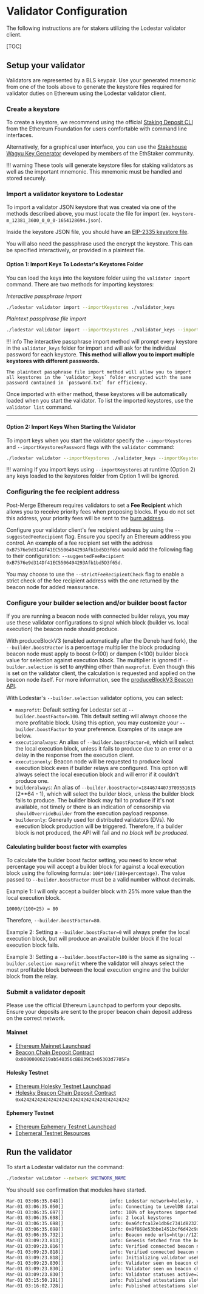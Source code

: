 # Validator Configuration

The following instructions are for stakers utilizing the Lodestar validator client.

[TOC]

## Setup your validator

Validators are represented by a BLS keypair. Use your generated mnemonic from one of the tools above to generate the keystore files required for validator duties on Ethereum using the Lodestar validator client.

### Create a keystore

To create a keystore, we recommend using the official [Staking Deposit CLI](https://github.com/ethereum/staking-deposit-cli/releases) from the Ethereum Foundation for users comfortable with command line interfaces.

Alternatively, for a graphical user interface, you can use the [Stakehouse Wagyu Key Generator](https://wagyu.gg/) developed by members of the EthStaker community.

<!-- prettier-ignore-start -->
!!! warning
    These tools will generate keystore files for staking validators as well as the important mnemonic. This mnemonic must be handled and stored securely.
<!-- prettier-ignore-end -->

### Import a validator keystore to Lodestar

To import a validator JSON keystore that was created via one of the methods described above, you must locate the file for import (ex. `keystore-m_12381_3600_0_0_0-1654128694.json`).

Inside the keystore JSON file, you should have an [EIP-2335 keystore file](https://github.com/ethereum/EIPs/blob/master/EIPS/eip-2335.md#json-schema).

You will also need the passphrase used the encrypt the keystore. This can be specified interactively, or provided in a plaintext file.

#### Option 1: Import Keys To Lodestar's Keystores Folder

You can load the keys into the keystore folder using the `validator import` command. There are two methods for importing keystores:

_Interactive passphrase import_

```bash
./lodestar validator import --importKeystores ./validator_keys
```

_Plaintext passphrase file import_

```bash
./lodestar validator import --importKeystores ./validator_keys --importKeystoresPassword ./password.txt
```

<!-- prettier-ignore-start -->
!!! info
    The interactive passphrase import method will prompt every keystore in the `validator_keys` folder for import and will ask for the individual password for each keystore. **This method will allow you to import multiple keystores with different passwords.**

    The plaintext passphrase file import method will allow you to import all keystores in the `validator_keys` folder encrypted with the same password contained in `password.txt` for efficiency. 
<!-- prettier-ignore-end -->

Once imported with either method, these keystores will be automatically loaded when you start the validator. To list the imported keystores, use the `validator list` command.

---

#### Option 2: Import Keys When Starting the Validator

To import keys when you start the validator specify the `--importKeystores` and `--importKeystoresPassword` flags with the `validator` command:

```bash
./lodestar validator --importKeystores ./validator_keys --importKeystoresPassword ./password.txt
```

<!-- prettier-ignore-start -->
!!! warning
    If you import keys using `--importKeystores` at runtime (Option 2) any keys loaded to the keystores folder from Option 1 will be ignored.
<!-- prettier-ignore-end -->

### Configuring the fee recipient address

Post-Merge Ethereum requires validators to set a **Fee Recipient** which allows you to receive priority fees when proposing blocks. If you do not set this address, your priority fees will be sent to the [burn address](https://etherscan.io/address/0x0000000000000000000000000000000000000000).

Configure your validator client's fee recipient address by using the `--suggestedFeeRecipient` flag. Ensure you specify an Ethereum address you control. An example of a fee recipient set with the address `0xB7576e9d314Df41EC5506494293Afb1bd5D3f65d` would add the following flag to their configuration: `--suggestedFeeRecipient 0xB7576e9d314Df41EC5506494293Afb1bd5D3f65d`.

You may choose to use the `--strictFeeRecipientCheck` flag to enable a strict check of the fee recipient address with the one returned by the beacon node for added reassurance.

### Configure your builder selection and/or builder boost factor

If you are running a beacon node with connected builder relays, you may use these validator configurations to signal which block (builder vs. local execution) the beacon node should produce.

With produceBlockV3 (enabled automatically after the Deneb hard fork), the `--builder.boostFactor` is a percentage multiplier the block producing beacon node must apply to boost (>100) or dampen (<100) builder block value for selection against execution block. The multiplier is ignored if `--builder.selection` is set to anything other than `maxprofit`. Even though this is set on the validator client, the calculation is requested and applied on the beacon node itself. For more information, see the [produceBlockV3 Beacon API](https://ethereum.github.io/beacon-APIs/#/ValidatorRequiredApi/produceBlockV3).

With Lodestar's `--builder.selection` validator options, you can select:

- `maxprofit`: Default setting for Lodestar set at `--builder.boostFactor=100`. This default setting will always choose the more profitable block. Using this option, you may customize your `--builder.boostFactor` to your preference. Examples of its usage are below.
- `executionalways`: An alias of `--builder.boostFactor=0`, which will select the local execution block, unless it fails to produce due to an error or a delay in the response from the execution client.
- `executiononly`: Beacon node will be requested to produce local execution block even if builder relays are configured. This option will always select the local execution block and will error if it couldn't produce one.
- `builderalways`: An alias of `--builder.boostFactor=18446744073709551615` (2**64 - 1), which will select the builder block, unless the builder block fails to produce. The builder block may fail to produce if it's not available, not timely or there is an indication of censorship via `shouldOverrideBuilder` from the execution payload response.
- `builderonly`: Generally used for distributed validators (DVs). No execution block production will be triggered. Therefore, if a builder block is not produced, the API will fail and _no block will be produced_.

#### Calculating builder boost factor with examples

To calculate the builder boost factor setting, you need to know what percentage you will accept a builder block for against a local execution block using the following formula: `100*100/(100+percentage)`. The value passed to `--builder.boostFactor` must be a valid number without decimals.

Example 1: I will only accept a builder block with 25% more value than the local execution block.
```
10000/(100+25) = 80
```
Therefore, `--builder.boostFactor=80`.

Example 2: Setting a `--builder.boostFactor=0` will always prefer the local execution block, but will produce an available builder block if the local execution block fails.

Example 3: Setting a `--builder.boostFactor=100` is the same as signaling `--builder.selection maxprofit` where the validator will always select the most profitable block between the local execution engine and the builder block from the relay.

### Submit a validator deposit

Please use the official Ethereum Launchpad to perform your deposits. Ensure your deposits are sent to the proper beacon chain deposit address on the correct network.

#### Mainnet
- [Ethereum Mainnet Launchpad](https://launchpad.ethereum.org)
- [Beacon Chain Deposit Contract](https://etherscan.io/address/0x00000000219ab540356cbb839cbe05303d7705fa) `0x00000000219ab540356cBB839Cbe05303d7705Fa`

#### Holesky Testnet
- [Ethereum Holesky Testnet Launchpad](https://holesky.launchpad.ethereum.org)
- [Holesky Beacon Chain Deposit Contract](https://holesky.etherscan.io/address/0x4242424242424242424242424242424242424242) `0x4242424242424242424242424242424242424242`

#### Ephemery Testnet
- [Ethereum Ephemery Testnet Launchpad](https://launchpad.ephemery.dev/)
- [Ephemeral Testnet Resources](https://ephemery.dev/)

## Run the validator

To start a Lodestar validator run the command:

```bash
./lodestar validator --network $NETWORK_NAME
```

You should see confirmation that modules have started.

```txt
Mar-01 03:06:35.048[]                 info: Lodestar network=holesky, version=v1.16.0/6ad9740, commit=6ad9740a085574306cf46c7642e749d6ec9a4264
Mar-01 03:06:35.050[]                 info: Connecting to LevelDB database path=/keystoresDir/validator-db-holesky
Mar-01 03:06:35.697[]                 info: 100% of keystores imported. current=2 total=2 rate=1318.68keys/m
Mar-01 03:06:35.698[]                 info: 2 local keystores
Mar-01 03:06:35.698[]                 info: 0xa6fcfca12e1db6c7341d82327010cd57224dc239d1c5e4fb18286cc32edb877d813c5af1c870d474aef7b3ff7ab927ea
Mar-01 03:06:35.698[]                 info: 0x8f868e53bbe1451bcf6d42c9ab6d292cbd7fbfa09c59b6b99c1dd6a4977e2e7b4b752c328784ca2788dd6f63ffcbdb7e
Mar-01 03:06:35.732[]                 info: Beacon node urls=http://127.0.0.1:9596
Mar-01 03:09:23.813[]                 info: Genesis fetched from the beacon node
Mar-01 03:09:23.816[]                 info: Verified connected beacon node and validator have same the config
Mar-01 03:09:23.818[]                 info: Verified connected beacon node and validator have the same genesisValidatorRoot
Mar-01 03:09:23.818[]                 info: Initializing validator useProduceBlockV3=deneb+, broadcastValidation=gossip, defaultBuilderSelection=executiononly, suggestedFeeRecipient=0xeeef273281fB83F56182eE960aA4bAfe7fE075DE, strictFeeRecipientCheck=false
Mar-01 03:09:23.830[]                 info: Validator seen on beacon chain validatorIndex=1234567, pubKey=0xa6fcfca12e1db6c7341d82327010cd57224dc239d1c5e4fb18286cc32edb877d813c5af1c870d474aef7b3ff7ab927ea
Mar-01 03:09:23.830[]                 info: Validator seen on beacon chain validatorIndex=1234568, pubKey=0x8f868e53bbe1451bcf6d42c9ab6d292cbd7fbfa09c59b6b99c1dd6a4977e2e7b4b752c328784ca2788dd6f63ffcbdb7e
Mar-01 03:09:23.830[]                 info: Validator statuses active=2, total=2
Mar-01 03:15:50.191[]                 info: Published attestations slot=1113379, count=1
Mar-01 03:16:02.728[]                 info: Published attestations slot=1113380, count=1
```
